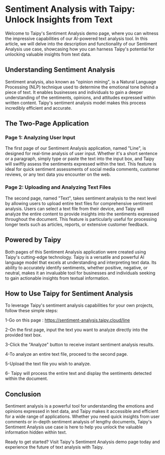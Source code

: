 # Sentiment Analysis with Taipy: Unlock Insights from Text
Welcome to Taipy's Sentiment Analysis demo page, where you can witness the impressive capabilities of our AI-powered text analysis tool. In this article, we will delve into the description and functionality of our Sentiment Analysis use case, showcasing how you can harness Taipy's potential for unlocking valuable insights from text data.

## Understanding Sentiment Analysis
Sentiment analysis, also known as "opinion mining", is a Natural Language Processing (NLP) technique used to determine the emotional tone behind a piece of text. It enables businesses and individuals to gain a deeper understanding of the sentiments, opinions, and attitudes expressed within written content. Taipy's sentiment analysis model makes this process incredibly efficient and accurate.

## The Two-Page Application

### Page 1: Analyzing User Input
The first page of our Sentiment Analysis application, named "Line", is designed for real-time analysis of user input. Whether it's a short sentence or a paragraph, simply type or paste the text into the input box, and Taipy will swiftly assess the sentiments expressed within the text. This feature is ideal for quick sentiment assessments of social media comments, customer reviews, or any text data you encounter on the web.

### Page 2: Uploading and Analyzing Text Files
The second page, named "Text", takes sentiment analysis to the next level by allowing users to upload entire text files for comprehensive sentiment analysis. Users can select a text file from their device, and Taipy will analyze the entire content to provide insights into the sentiments expressed throughout the document. This feature is particularly useful for processing longer texts such as articles, reports, or extensive customer feedback.

## Powered by Taipy
Both pages of this Sentiment Analysis application were created using Taipy's cutting-edge technology. Taipy is a versatile and powerful AI language model that excels at understanding and interpreting text data. Its ability to accurately identify sentiments, whether positive, negative, or neutral, makes it an invaluable tool for businesses and individuals seeking to gain actionable insights from textual information.

## How to Use Taipy for Sentiment Analysis
To leverage Taipy's sentiment analysis capabilities for your own projects, follow these simple steps:

1-Go on this page : https://sentiment-analysis.taipy.cloud/line 

2-On the first page, input the text you want to analyze directly into the provided text box.

3-Click the "Analyze" button to receive instant sentiment analysis results.

4-To analyze an entire text file, proceed to the second page.

5-Upload the text file you wish to analyze.

6- Taipy will process the entire text and display the sentiments detected within the document.


## Conclusion
Sentiment analysis is a powerful tool for understanding the emotions and opinions expressed in text data, and Taipy makes it accessible and efficient for a wide range of applications. Whether you need quick insights from user comments or in-depth sentiment analysis of lengthy documents, Taipy's Sentiment Analysis use case is here to help you unlock the valuable information hidden within text.

Ready to get started? Visit Taipy's Sentiment Analysis demo page today and experience the future of text analysis with Taipy.
